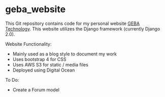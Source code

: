# geba_website

This Git repository contains code for my personal website [GEBA Technology](www.geba.technology). This website utilizes the Django framework (currently Django 2.0).

Website Functionality:
- Mainly used as a blog style to document my work
- Uses bootstrap 4 for CSS
- Uses AWS S3 for static / media files
- Deployed using Digital Ocean

To Do:
- Create a Forum model
